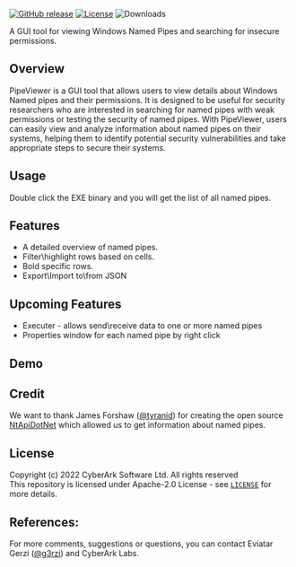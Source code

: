 [![GitHub release][release-img]][release]
[![License][license-img]][license]
![Downloads][download]

  
A GUI tool for viewing Windows Named Pipes and searching for insecure permissions.  

## Overview
PipeViewer is a GUI tool that allows users to view details about Windows Named pipes and their permissions. It is designed to be useful for security researchers who are interested in searching for named pipes with weak permissions or testing the security of named pipes. With PipeViewer, users can easily view and analyze information about named pipes on their systems, helping them to identify potential security vulnerabilities and take appropriate steps to secure their systems.

## Usage

Double click the EXE binary and you will get the list of all named pipes.   

## Features
* A detailed overview of named pipes.
* Filter\highlight rows based on cells.
* Bold specific rows.
* Export\Import to\from JSON

## Upcoming Features
* Executer - allows send\receive data to one or more named pipes
* Properties window for each named pipe by right click


## Demo  


## Credit
We want to thank James Forshaw ([@tyranid](https://github.com/tyranid)) for creating the open source [NtApiDotNet](https://github.com/googleprojectzero/sandbox-attacksurface-analysis-tools/tree/main/NtApiDotNet) which allowed us to get information about named pipes.  

## License
Copyright (c) 2022 CyberArk Software Ltd. All rights reserved  
This repository is licensed under  Apache-2.0 License - see [`LICENSE`](LICENSE) for more details.


## References:
For more comments, suggestions or questions, you can contact Eviatar Gerzi ([@g3rzi](https://twitter.com/g3rzi)) and CyberArk Labs.

[release-img]: https://img.shields.io/github/release/cyberark/PipeViewer.svg
[release]: https://github.com/cyberark/PipeViewer/releases

[license-img]: https://img.shields.io/github/license/cyberark/PipeViewer.svg
[license]: https://github.com/cyberark/PipeViewer/blob/master/LICENSE

[download]: https://img.shields.io/github/downloads/cyberark/PipeViewer/total?logo=github